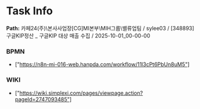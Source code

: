 # Task Info

**Path:** 카페24(주)\본사사업장\[CG]MI본부\MIH그룹\밸류업팀 / sylee03 / [348893] 구글KIP정산 _ 구글KIP 대상 매출 수집 / 2025-10-01_00-00-00

### BPMN
- ["https://n8n-mi-016-web.hanpda.com/workflow/11l3cPt6PbUn8uM5"]

### WIKI
- ["https://wiki.simplexi.com/pages/viewpage.action?pageId=2747093485"]

